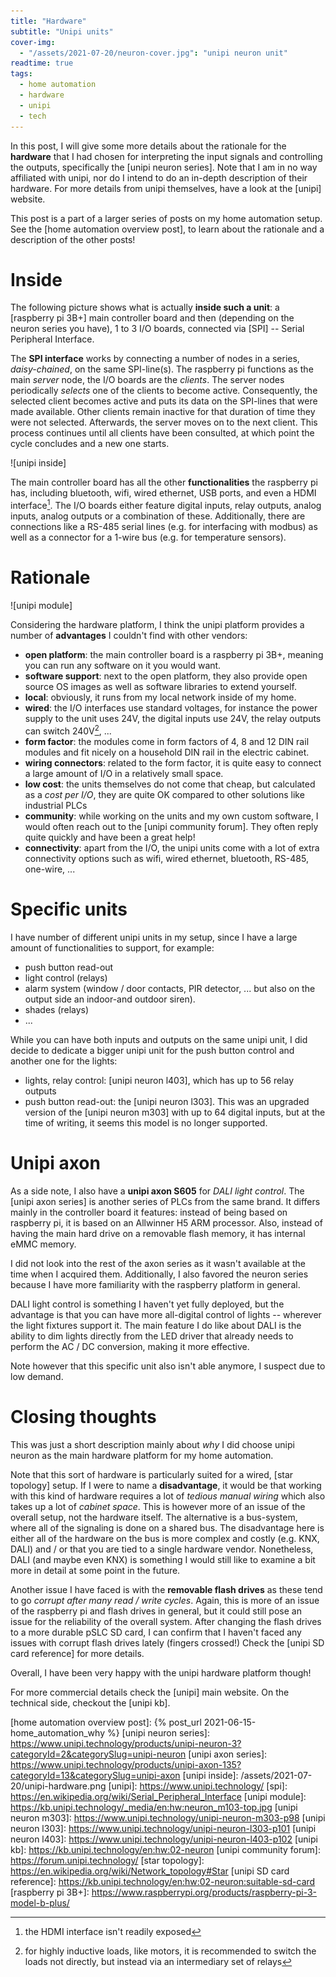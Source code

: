 ```yaml
---
title: "Hardware"
subtitle: "Unipi units"
cover-img:
  - "/assets/2021-07-20/neuron-cover.jpg": "unipi neuron unit"
readtime: true
tags:
  - home automation
  - hardware
  - unipi
  - tech
---
```


In this post, I will give some more details about the rationale for the **hardware** that I had chosen for interpreting the input signals and controlling the outputs, specifically the [unipi neuron series].
Note that I am in no way affiliated with unipi, nor do I intend to do an in-depth description of their hardware.
For more details from unipi themselves, have a look at the [unipi] website.

This post is a part of a larger series of posts on my home automation setup.
See the [home automation overview post], to learn about the rationale and a description of the other posts!

# Inside

The following picture shows what is actually **inside such a unit**: a [raspberry pi 3B+] main controller board and then (depending on the neuron series you have), 1 to 3 I/O boards, connected via [SPI] -- Serial Peripheral Interface.

The **SPI interface** works by connecting a number of nodes in a series, _daisy-chained_, on the same SPI-line(s).
The raspberry pi functions as the main _server_ node, the I/O boards are the _clients_.
The server nodes periodically _selects_ one of the clients to become active.
Consequently, the selected client becomes active and puts its data on the SPI-lines that were made available.
Other clients remain inactive for that duration of time they were not selected.
Afterwards, the server moves on to the next client.
This process continues until all clients have been consulted, at which point the cycle concludes and a new one starts.

![unipi inside]

The main controller board has all the other **functionalities** the raspberry pi has, including bluetooth, wifi, wired ethernet, USB ports, and even a HDMI interface[^1].
The I/O boards either feature digital inputs, relay outputs, analog inputs, analog outputs or a combination of these.
Additionally, there are connections like a RS-485 serial lines (e.g. for interfacing with modbus) as well as a connector for a 1-wire bus (e.g. for temperature sensors).

# Rationale

![unipi module]

Considering the hardware platform, I think the unipi platform provides a number of **advantages** I couldn't find with other vendors:

- **open platform**: the main controller board is a raspberry pi 3B+, meaning you can run any software on it you would want.
- **software support**: next to the open platform, they also provide open source OS images as well as software libraries to extend yourself.
- **local**: obviously, it runs from my local network inside of my home.
- **wired**: the I/O interfaces use standard voltages, for instance the power supply to the unit uses 24V, the digital inputs use 24V, the relay outputs can switch 240V[^2], ...
- **form factor**: the modules come in form factors of 4, 8 and 12 DIN rail modules and fit nicely on a household DIN rail in the electric cabinet.
- **wiring connectors**: related to the form factor, it is quite easy to connect a large amount of I/O in a relatively small space.
- **low cost**: the units themselves do not come that cheap, but calculated as a _cost per I/O_, they are quite OK compared to other solutions like industrial PLCs
- **community**: while working on the units and my own custom software, I would often reach out to the [unipi community forum]. They often reply quite quickly and have been a great help!
- **connectivity**: apart from the I/O, the unipi units come with a lot of extra connectivity options such as wifi, wired ethernet, bluetooth, RS-485, one-wire, ...

# Specific units

I have number of different unipi units in my setup, since I have a large amount of functionalities to support, for example:

- push button read-out
- light control (relays)
- alarm system (window / door contacts, PIR detector, ... but also on the output side an indoor-and outdoor siren).
- shades (relays)
- ...

While you can have both inputs and outputs on the same unipi unit, I did decide to dedicate a bigger unipi unit for the push button control and another one for the lights:

- lights, relay control: [unipi neuron l403], which has up to 56 relay outputs
- push button read-out: the [unipi neuron l303]. This was an upgraded version of the [unipi neuron m303] with up to 64 digital inputs, but at the time of writing, it seems this model is no longer supported.

# Unipi axon

As a side note, I also have a **unipi axon S605** for _DALI light control_.
The [unipi axon series] is another series of PLCs from the same brand.
It differs mainly in the controller board it features: instead of being based on raspberry pi, it is based on an Allwinner H5 ARM processor.
Also, instead of having the main hard drive on a removable flash memory, it has internal eMMC memory.

I did not look into the rest of the axon series as it wasn't available at the time when I acquired them.
Additionally, I also favored the neuron series because I have more familiarity with the raspberry platform in general.

DALI light control is something I haven't yet fully deployed, but the advantage is that you can have more all-digital control of lights -- wherever the light fixtures support it.
The main feature I do like about DALI is the ability to dim lights directly from the LED driver that already needs to perform the AC / DC conversion, making it more effective.

Note however that this specific unit also isn't able anymore, I suspect due to low demand.

# Closing thoughts

This was just a short description mainly about _why_ I did choose unipi neuron as the main hardware platform for my home automation.

Note that this sort of hardware is particularly suited for a wired, [star topology] setup.
If I were to name a **disadvantage**, it would be that working with this kind of hardware requires a lot of _tedious manual wiring_ which also takes up a lot of _cabinet space_.
This is however more of an issue of the overall setup, not the hardware itself.
The alternative is a bus-system, where all of the signaling is done on a shared bus.
The disadvantage here is either all of the hardware on the bus is more complex and costly (e.g. KNX, DALI) and / or that you are tied to a single hardware vendor.
Nonetheless, DALI (and maybe even KNX) is something I would still like to examine a bit more in detail at some point in the future.

Another issue I have faced is with the **removable flash drives** as these tend to go _corrupt after many read / write cycles_.
Again, this is more of an issue of the raspberry pi and flash drives in general, but it could still pose an issue for the reliability of the overall system.
After changing the flash drives to a more durable pSLC SD card, I can confirm that I haven't faced any issues with corrupt flash drives lately (fingers crossed!)
Check the [unipi SD card reference] for more details.

Overall, I have been very happy with the unipi hardware platform though!

For more commercial details check the [unipi] main website.
On the technical side, checkout the [unipi kb].

[^1]: the HDMI interface isn't readily exposed
[^2]: for highly inductive loads, like motors, it is recommended to switch the loads not directly, but instead via an intermediary set of relays

[home automation overview post]: {% post_url 2021-06-15-home_automation_why %}
[unipi neuron series]: https://www.unipi.technology/products/unipi-neuron-3?categoryId=2&categorySlug=unipi-neuron
[unipi axon series]: https://www.unipi.technology/products/unipi-axon-135?categoryId=13&categorySlug=unipi-axon
[unipi inside]: /assets/2021-07-20/unipi-hardware.png
[unipi]: https://www.unipi.technology/
[spi]: https://en.wikipedia.org/wiki/Serial_Peripheral_Interface
[unipi module]: https://kb.unipi.technology/_media/en:hw:neuron_m103-top.jpg
[unipi neuron m303]: https://www.unipi.technology/unipi-neuron-m303-p98
[unipi neuron l303]: https://www.unipi.technology/unipi-neuron-l303-p101
[unipi neuron l403]: https://www.unipi.technology/unipi-neuron-l403-p102
[unipi kb]: https://kb.unipi.technology/en:hw:02-neuron
[unipi community forum]: https://forum.unipi.technology/
[star topology]: https://en.wikipedia.org/wiki/Network_topology#Star
[unipi SD card reference]: https://kb.unipi.technology/en:hw:02-neuron:suitable-sd-card
[raspberry pi 3B+]: https://www.raspberrypi.org/products/raspberry-pi-3-model-b-plus/

